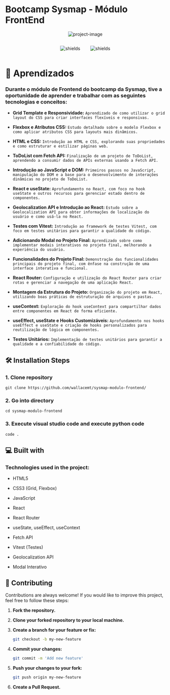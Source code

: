 # Bootcamp Sysmap - Módulo FrontEnd

<p align="center"> <img src="https://socialify.git.ci/wallacemt/sysmap-modulo-frontend/image?custom_description=Li%C3%A7%C3%B5es+aprendidas+no+m%C3%B3dulo+de+frontend+do+bootcamp+da+sysmap&description=1&font=Rokkitt&language=1&logo=https%3A%2F%2Fencrypted-tbn0.gstatic.com%2Fimages%3Fq%3Dtbn%3AANd9GcTO247LkxudczHSqCUzCTQQxXhnZPiQ2QgrUg%26s&name=1&owner=1&pattern=Diagonal+Stripes&stargazers=1&theme=Dark" alt="project-image"></p>
<div style="display: flex;justify-content: center;align-items: center; gap:2rem;">
    <p align="center"> <img src="https://img.shields.io/badge/made_with-typescript-blue" alt="shields"> </p>
    <p align="center"> <img src="https://img.shields.io/badge/made_with-react-blue" alt="shields"> </p>
</div>

# 📒 Aprendizados

### Durante o módulo de Frontend do bootcamp da Sysmap, tive a oportunidade de aprender e trabalhar com as seguintes tecnologias e conceitos:

- **Grid Template e Responsividade:** `Aprendizado de como utilizar o grid layout do CSS para criar interfaces flexíveis e responsivas.`

- **Flexbox e Atributos CSS:** `Estudo detalhado sobre o modelo Flexbox e como aplicar atributos CSS para layouts mais dinâmicos.`

- **HTML e CSS:** `Introdução ao HTML e CSS, explorando suas propriedades e como estruturar e estilizar páginas web.`

- **ToDoList com Fetch API:** `Finalização de um projeto de ToDoList, aprendendo a consumir dados de APIs externas usando a Fetch API.`

- **Introdução ao JavaScript e DOM:** `Primeiros passos no JavaScript, manipulação do DOM e a base para o desenvolvimento de interações dinâmicas no projeto de ToDoList.`

- **React e useState:** `Aprofundamento no React, com foco no hook useState e outros recursos para gerenciar estado dentro de componentes.`

- **Geolocalization API e Introdução ao React:** `Estudo sobre a Geolocalization API para obter informações de localização do usuário e como usá-la no React.`

- **Testes com Vitest:** `Introdução ao framework de testes Vitest, com foco em testes unitários para garantir a qualidade do código.`

- **Adicionando Modal no Projeto Final:** `Aprendizado sobre como implementar modais interativos no projeto final, melhorando a experiência do usuário.`

- **Funcionalidades do Projeto Final:** `Demonstração das funcionalidades principais do projeto final, com ênfase na construção de uma interface interativa e funcional.`

- **React Router:** `Configuração e utilização do React Router para criar rotas e gerenciar a navegação de uma aplicação React.`

- **Montagem da Estrutura do Projeto:** `Organização do projeto em React, utilizando boas práticas de estruturação de arquivos e pastas.`

- **useContext:** `Exploração do hook useContext para compartilhar dados entre componentes em React de forma eficiente.`

- **useEffect, useState e Hooks Customizáveis:** `Aprofundamento nos hooks useEffect e useState e criação de hooks personalizados para reutilização de lógica em componentes.`

- **Testes Unitários:** `Implementação de testes unitários para garantir a qualidade e a confiabilidade do código.`

## 🛠️ Installation Steps

### 1. Clone repository

```
git clone https://github.com/wallacemt/sysmap-modulo-frontend/
```

### 2. Go into directory

```
cd sysmap-modulo-frontend
```

### 3. Execute visual studio code and execute python code

```
code .
```

<h2>💻 Built with</h2>

### Technologies used in the project:

- HTML5

- CSS3 (Grid, Flexbox)

- JavaScript

- React

- React Router

- useState, useEffect, useContext

- Fetch API

- Vitest (Testes)

- Geolocalization API

- Modal Interativo

## 🤝 Contributing

Contributions are always welcome! If you would like to improve this project, feel free to follow these steps:

1. **Fork the repository.**
2. **Clone your forked repository to your local machine.**
3. **Create a branch for your feature or fix:**

   ```bash
   git checkout -b my-new-feature
   ```

4. **Commit your changes:**

   ```bash
   git commit -m 'Add new feature'
   ```

5. **Push your changes to your fork:**

   ```bash
   git push origin my-new-feature
   ```

6. **Create a Pull Request.**
